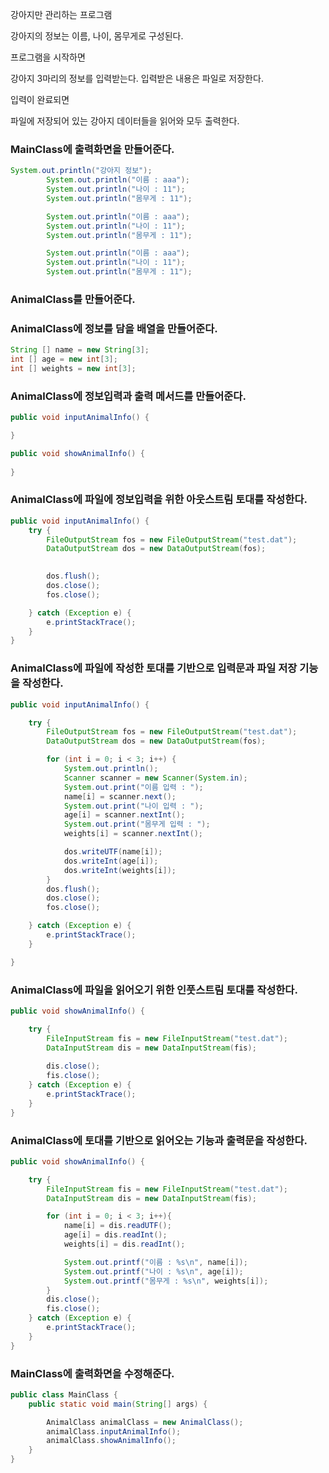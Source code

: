 강아지만 관리하는 프로그램

강아지의 정보는
이름, 나이, 몸무게로 구성된다.

프로그램을 시작하면

강아지 3마리의 정보를 입력받는다.
입력받은 내용은 파일로 저장한다.

입력이 완료되면

파일에 저장되어 있는 강아지 데이터들을 읽어와
모두 출력한다.

### MainClass에 출력화면을 만들어준다.
```java
System.out.println("강아지 정보");
        System.out.println("이름 : aaa");
        System.out.println("나이 : 11");
        System.out.println("몸무게 : 11");

        System.out.println("이름 : aaa");
        System.out.println("나이 : 11");
        System.out.println("몸무게 : 11");

        System.out.println("이름 : aaa");
        System.out.println("나이 : 11");
        System.out.println("몸무게 : 11");
```

### AnimalClass를 만들어준다.

### AnimalClass에 정보를 담을 배열을 만들어준다.
```java
String [] name = new String[3];
int [] age = new int[3];
int [] weights = new int[3];
```

### AnimalClass에 정보입력과 출력 메서드를 만들어준다.
```java
public void inputAnimalInfo() {

}

public void showAnimalInfo() {
    
}
```

### AnimalClass에 파일에 정보입력을 위한 아웃스트림 토대를 작성한다.
```java
public void inputAnimalInfo() {
    try {
        FileOutputStream fos = new FileOutputStream("test.dat");
        DataOutputStream dos = new DataOutputStream(fos);

        
        dos.flush();
        dos.close();
        fos.close();

    } catch (Exception e) {
        e.printStackTrace();
    }
}
```

### AnimalClass에 파일에 작성한 토대를 기반으로 입력문과 파일 저장 기능을 작성한다.
```java
public void inputAnimalInfo() {

    try {
        FileOutputStream fos = new FileOutputStream("test.dat");
        DataOutputStream dos = new DataOutputStream(fos);

        for (int i = 0; i < 3; i++) {
            System.out.println();
            Scanner scanner = new Scanner(System.in);
            System.out.print("이름 입력 : ");
            name[i] = scanner.next();
            System.out.print("나이 입력 : ");
            age[i] = scanner.nextInt();
            System.out.print("몸무게 입력 : ");
            weights[i] = scanner.nextInt();

            dos.writeUTF(name[i]);
            dos.writeInt(age[i]);
            dos.writeInt(weights[i]);
        }
        dos.flush();
        dos.close();
        fos.close();

    } catch (Exception e) {
        e.printStackTrace();
    }

}
```

### AnimalClass에 파일을 읽어오기 위한 인풋스트림 토대를 작성한다.
```java
public void showAnimalInfo() {

    try {
        FileInputStream fis = new FileInputStream("test.dat");
        DataInputStream dis = new DataInputStream(fis);
        
        dis.close();
        fis.close();
    } catch (Exception e) {
        e.printStackTrace();
    }
}
```

### AnimalClass에 토대를 기반으로 읽어오는 기능과 출력문을 작성한다.
```java
public void showAnimalInfo() {

    try {
        FileInputStream fis = new FileInputStream("test.dat");
        DataInputStream dis = new DataInputStream(fis);

        for (int i = 0; i < 3; i++){
            name[i] = dis.readUTF();
            age[i] = dis.readInt();
            weights[i] = dis.readInt();

            System.out.printf("이름 : %s\n", name[i]);
            System.out.printf("나이 : %s\n", age[i]);
            System.out.printf("몸무게 : %s\n", weights[i]);
        }
        dis.close();
        fis.close();
    } catch (Exception e) {
        e.printStackTrace();
    }
}
```

### MainClass에 출력화면을 수정해준다.
```java
public class MainClass {
    public static void main(String[] args) {

        AnimalClass animalClass = new AnimalClass();
        animalClass.inputAnimalInfo();
        animalClass.showAnimalInfo();
    }
}

```